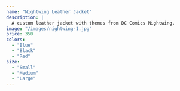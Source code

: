 ```yaml
---
name: "Nightwing Leather Jacket"
description: |
  A custom leather jacket with themes from DC Comics Nightwing.
image: "/images/nightwing-1.jpg"
price: 350
colors:
  - "Blue"
  - "Black"
  - "Red"
size:
  - "Small"
  - "Medium"
  - "Large"
---
```

